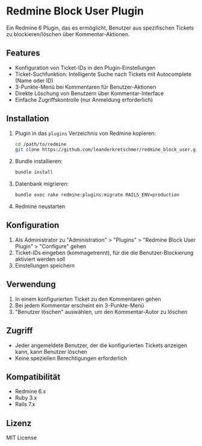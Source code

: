# Redmine Block User Plugin

Ein Redmine 6 Plugin, das es ermöglicht, Benutzer aus spezifischen Tickets zu blockieren/löschen über Kommentar-Aktionen.

## Features

- Konfiguration von Ticket-IDs in den Plugin-Einstellungen
- Ticket-Suchfunktion: Intelligente Suche nach Tickets mit Autocomplete (Name oder ID)
- 3-Punkte-Menü bei Kommentaren für Benutzer-Aktionen
- Direkte Löschung von Benutzern über Kommentar-Interface
- Einfache Zugriffskontrolle (nur Anmeldung erforderlich)

## Installation

1. Plugin in das `plugins` Verzeichnis von Redmine kopieren:
   ```bash
   cd /path/to/redmine
   git clone https://github.com/leanderkretschmer/redmine_block_user.git plugins/redmine_block_user
   ```

2. Bundle installieren:
   ```bash
   bundle install
   ```

3. Datenbank migrieren:
   ```bash
   bundle exec rake redmine:plugins:migrate RAILS_ENV=production
   ```

4. Redmine neustarten

## Konfiguration

1. Als Administrator zu "Administration" > "Plugins" > "Redmine Block User Plugin" > "Configure" gehen
2. Ticket-IDs eingeben (kommagetrennt), für die die Benutzer-Blockierung aktiviert werden soll
3. Einstellungen speichern

## Verwendung

1. In einem konfigurierten Ticket zu den Kommentaren gehen
2. Bei jedem Kommentar erscheint ein 3-Punkte-Menü
3. "Benutzer löschen" auswählen, um den Kommentar-Autor zu löschen

## Zugriff

- Jeder angemeldete Benutzer, der die konfigurierten Tickets anzeigen kann, kann Benutzer löschen
- Keine speziellen Berechtigungen erforderlich

## Kompatibilität

- Redmine 6.x
- Ruby 3.x
- Rails 7.x

## Lizenz

MIT License